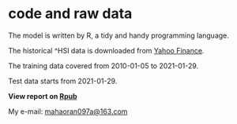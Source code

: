 # code and raw data


The model is written by R, a tidy and handy programming language. 

The historical ^HSI data is downloaded from [Yahoo Finance](https://finance.yahoo.com/quote/%5EHSI/history?p=%5EHSI).

The training data covered from 2010-01-05 to 2021-01-29. 

Test data starts from 2021-01-29.

**View report on [Rpub](https://rpubs.com/ma-haoran/732973)**

My e-mail: mahaoran097a@163.com 

